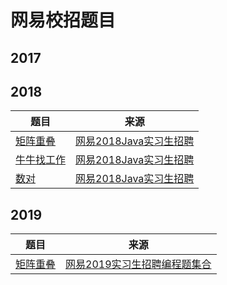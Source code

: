# 网易校招题目
## 2017
## 2018
|题目|来源|
|------|------|
|[矩阵重叠](new-coder\campus\netease\2018\RectangularOverlap.md)|[网易2018Java实习生招聘](https://www.nowcoder.com/test/9763997/summary)|
|[牛牛找工作](new-coder\campus\netease\2018\FindWork.md)|[网易2018Java实习生招聘](https://www.nowcoder.com/questionTerminal/5e1b251c90ba4e6982cb349076ed4449)|
|[数对](new-coder\campus\netease\2018\NumberPair.md)|[网易2018Java实习生招聘](https://www.nowcoder.com/questionTerminal/32d1c4f18d144b6e9eb1e13481f717c5)|
## 2019
|题目|来源|
|------|------|
|[矩阵重叠](new-coder\campus\netease\2018\RectangularOverlap.md)|[网易2019实习生招聘编程题集合](https://www.nowcoder.com/test/9763997/summary)|
